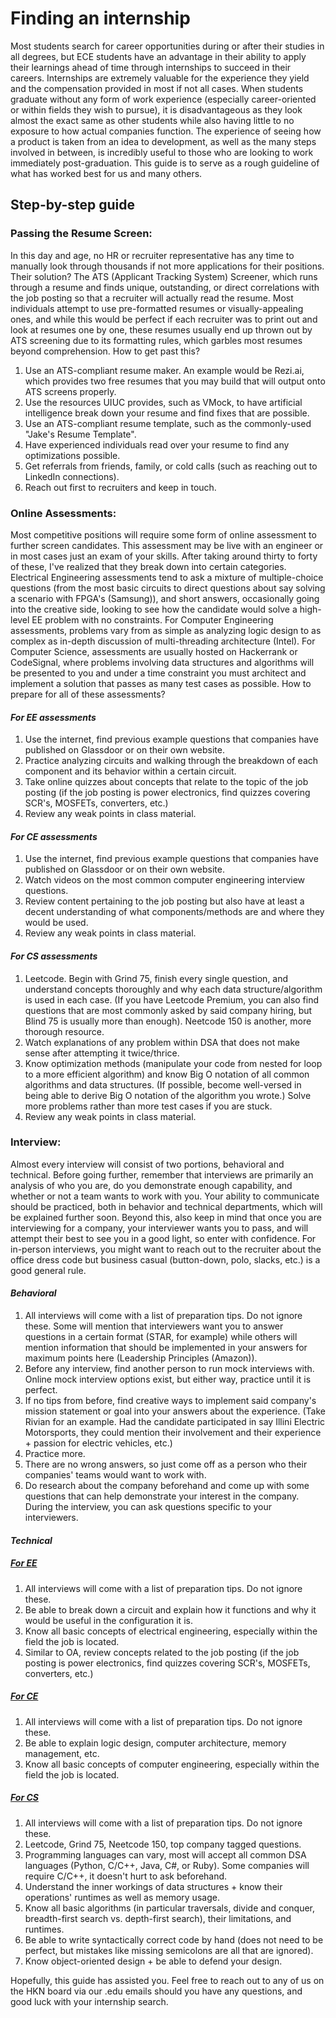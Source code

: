# Finding an internship

Most students search for career opportunities during or after their studies in all degrees, but ECE students have an advantage in their ability to apply their learnings ahead of time through internships to succeed in their careers. Internships are extremely valuable for the experience they yield and the compensation provided in most if not all cases. When students graduate without any form of work experience (especially career-oriented or within fields they wish to pursue), it is disadvantageous as they look almost the exact same as other students while also having little to no exposure to how actual companies function. The experience of seeing how a product is taken from an idea to development, as well as the many steps involved in between, is incredibly useful to those who are looking to work immediately post-graduation. This guide is to serve as a rough guideline of what has worked best for us and many others.

## Step-by-step guide

### Passing the Resume Screen:
In this day and age, no HR or recruiter representative has any time to manually look through thousands if not more applications for their positions. Their solution? The ATS (Applicant Tracking System) Screener, which runs through a resume and finds unique, outstanding, or direct correlations with the job posting so that a recruiter will actually read the resume. Most individuals attempt to use pre-formatted resumes or visually-appealing ones, and while this would be perfect if each recruiter was to print out and look at resumes one by one, these resumes usually end up thrown out by ATS screening due to its formatting rules, which garbles most resumes beyond comprehension. How to get past this? 
1. Use an ATS-compliant resume maker. An example would be Rezi.ai, which provides two free resumes that you may build that will output onto ATS screens properly. 
2. Use the resources UIUC provides, such as VMock, to have artificial intelligence break down your resume and find fixes that are possible.
3. Use an ATS-compliant resume template, such as the commonly-used "Jake's Resume Template".
4. Have experienced individuals read over your resume to find any optimizations possible. 
5. Get referrals from friends, family, or cold calls (such as reaching out to LinkedIn connections). 
6. Reach out first to recruiters and keep in touch.

### Online Assessments:
Most competitive positions will require some form of online assessment to further screen candidates. This assessment may be live with an engineer or in most cases just an exam of your skills. After taking around thirty to forty of these, I've realized that they break down into certain categories. Electrical Engineering assessments tend to ask a mixture of multiple-choice questions (from the most basic circuits to direct questions about say solving a scenario with FPGA's (Samsung)), and short answers, occasionally going into the creative side, looking to see how the candidate would solve a high-level EE problem with no constraints. For Computer Engineering assessments, problems vary from as simple as analyzing logic design to as complex as in-depth discussion of multi-threading architecture (Intel). For Computer Science, assessments are usually hosted on Hackerrank or CodeSignal, where problems involving data structures and algorithms will be presented to you and under a time constraint you must architect and implement a solution that passes as many test cases as possible. How to prepare for all of these assessments?

#### *For EE assessments*
1. Use the internet, find previous example questions that companies have published on Glassdoor or on their own website.
2. Practice analyzing circuits and walking through the breakdown of each component and its behavior within a certain circuit.
3. Take online quizzes about concepts that relate to the topic of the job posting (if the job posting is power electronics, find quizzes covering SCR's, MOSFETs, converters, etc.)
4. Review any weak points in class material.

#### *For CE assessments*
1. Use the internet, find previous example questions that companies have published on Glassdoor or on their own website.
2. Watch videos on the most common computer engineering interview questions.
3. Review content pertaining to the job posting but also have at least a decent understanding of what components/methods are and where they would be used.
4. Review any weak points in class material.


#### *For CS assessments*
1. Leetcode. Begin with Grind 75, finish every single question, and understand concepts thoroughly and why each data structure/algorithm is used in each case. (If you have Leetcode Premium, you can also find questions that are most commonly asked by said company hiring, but Blind 75 is usually more than enough). Neetcode 150 is another, more thorough resource.
2. Watch explanations of any problem within DSA that does not make sense after attempting it twice/thrice.
3. Know optimization methods (manipulate your code from nested for loop to a more efficient algorithm) and know Big O notation of all common algorithms and data structures. (If possible, become well-versed in being able to derive Big O notation of the algorithm you wrote.) Solve more problems rather than more test cases if you are stuck.
4. Review any weak points in class material.

### Interview:
Almost every interview will consist of two portions, behavioral and technical. Before going further, remember that interviews are primarily an analysis of who you are, do you demonstrate enough capability, and whether or not a team wants to work with you. Your ability to communicate should be practiced, both in behavior and technical departments, which will be explained further soon. Beyond this, also keep in mind that once you are interviewing for a company, your interviewer wants you to pass, and will attempt their best to see you in a good light, so enter with confidence. For in-person interviews, you might want to reach out to the recruiter about the office dress code but business casual (button-down, polo, slacks, etc.) is a good general rule.

#### *Behavioral*
1. All interviews will come with a list of preparation tips. Do not ignore these. Some will mention that interviewers want you to answer questions in a certain format (STAR, for example) while others will mention information that should be implemented in your answers for maximum points here (Leadership Principles (Amazon)). 
2. Before any interview, find another person to run mock interviews with. Online mock interview options exist, but either way, practice until it is perfect.
3. If no tips from before, find creative ways to implement said company's mission statement or goal into your answers about the experience. (Take Rivian for an example. Had the candidate participated in say Illini Electric Motorsports, they could mention their involvement and their experience + passion for electric vehicles, etc.)
4. Practice more.
5. There are no wrong answers, so just come off as a person who their companies' teams would want to work with.
6. Do research about the company beforehand and come up with some questions that can help demonstrate your interest in the company. During the interview, you can ask questions specific to your interviewers.

#### *Technical*
##### <ins>For EE</ins>
1. All interviews will come with a list of preparation tips. Do not ignore these. 
2. Be able to break down a circuit and explain how it functions and why it would be useful in the configuration it is. 
3. Know all basic concepts of electrical engineering, especially within the field the job is located.
4. Similar to OA, review concepts related to the job posting (if the job posting is power electronics, find quizzes covering SCR's, MOSFETs, converters, etc.)
##### <ins>For CE</ins>
1. All interviews will come with a list of preparation tips. Do not ignore these.
2. Be able to explain logic design, computer architecture, memory management, etc.
3. Know all basic concepts of computer engineering, especially within the field the job is located.
##### <ins> For CS</ins>
1. All interviews will come with a list of preparation tips. Do not ignore these.
2. Leetcode, Grind 75, Neetcode 150, top company tagged questions.
3. Programming languages can vary, most will accept all common DSA languages (Python, C/C++, Java, C#, or Ruby). Some companies will require C/C++, it doesn't hurt to ask beforehand.
4. Understand the inner workings of data structures + know their operations' runtimes as well as memory usage.
5. Know all basic algorithms (in particular traversals, divide and conquer, breadth-first search vs. depth-first search), their limitations, and runtimes.
6. Be able to write syntactically correct code by hand (does not need to be perfect, but mistakes like missing semicolons are all that are ignored).
7. Know object-oriented design + be able to defend your design.

Hopefully, this guide has assisted you. Feel free to reach out to any of us on the HKN board via our .edu emails should you have any questions, and good luck with your internship search.